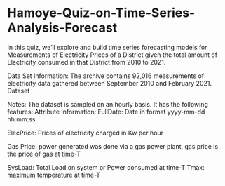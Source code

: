 # Hamoye-Quiz-on-Time-Series-Analysis-Forecast

In this quiz, we’ll explore and build time series forecasting models for Measurements of Electricity Prices of a District given the total amount of Electricity consumed in that District from 2010 to 2021.

Data Set Information:
The archive contains 92,016 measurements of electricity data gathered between September 2010 and February 2021. Dataset

Notes:
The dataset is sampled on an hourly basis. It has the following features:
Attribute Information:
FullDate: Date in format yyyy-mm-dd hh:mm:ss

ElecPrice: Prices of electricity charged in Kw per hour

Gas Price: power generated was done via a gas power plant, gas price is the price of gas at time-T

SysLoad: Total Load on system or Power consumed at time-T Tmax: maximum temperature at time-T


